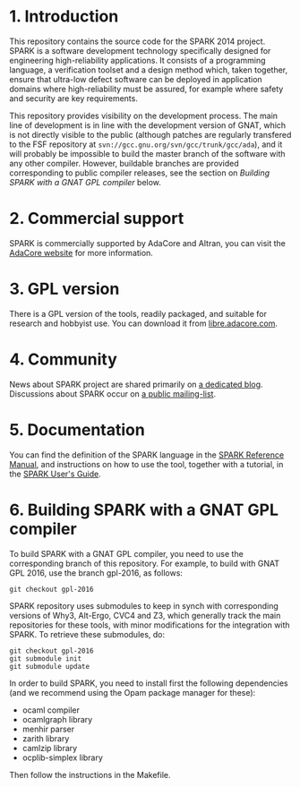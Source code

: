 # 1. Introduction

This repository contains the source code for the SPARK 2014 project. SPARK
is a software development technology specifically designed for engineering
high-reliability applications. It consists of a programming language,
a verification toolset and a design method which, taken together, ensure
that ultra-low defect software can be deployed in application domains where
high-reliability must be assured, for example where safety and security are
key requirements.

This repository provides visibility on the development process. The main line
of development is in line with the development version of GNAT, which is not
directly visible to the public (although patches are regularly transfered to
the FSF repository at ``svn://gcc.gnu.org/svn/gcc/trunk/gcc/ada``), and it will
probably be impossible to build the master branch of the software with any
other compiler. However, buildable branches are provided corresponding to
public compiler releases, see the section on *Building SPARK with a GNAT GPL
compiler* below.

# 2. Commercial support

SPARK is commercially supported by AdaCore and Altran, you can visit the
[AdaCore website](http://www.adacore.com/sparkpro/) for more information.

# 3. GPL version

There is a GPL version of the tools, readily packaged, and suitable for
research and hobbyist use. You can download it from
[libre.adacore.com](http://libre.adacore.com/download/).

# 4. Community

News about SPARK project are shared primarily on [a dedicated
blog](http://www.spark-2014.org/). Discussions about SPARK occur on [a public
mailing-list](https://lists.forge.open-do.org/mailman/listinfo/spark2014-discuss).

# 5. Documentation

You can find the definition of the SPARK language in the
[SPARK Reference Manual](http://docs.adacore.com/spark2014-docs/html/lrm/),
and instructions on how to use the tool, together with a tutorial, in the
[SPARK User's Guide](http://docs.adacore.com/spark2014-docs/html/ug/).

# 6. Building SPARK with a GNAT GPL compiler

To build SPARK with a GNAT GPL compiler, you need to use the corresponding
branch of this repository. For example, to build with GNAT GPL 2016, use the
branch gpl-2016, as follows:
```
git checkout gpl-2016
```

SPARK repository uses submodules to keep in synch with corresponding versions
of Why3, Alt-Ergo, CVC4 and Z3, which generally track the main repositories for
these tools, with minor modifications for the integration with SPARK. To
retrieve these submodules, do:
```
git checkout gpl-2016
git submodule init
git submodule update
```

In order to build SPARK, you need to install first the following dependencies
(and we recommend using the Opam package manager for these):

* ocaml compiler
* ocamlgraph library
* menhir parser
* zarith library
* camlzip library
* ocplib-simplex library

Then follow the instructions in the Makefile.
